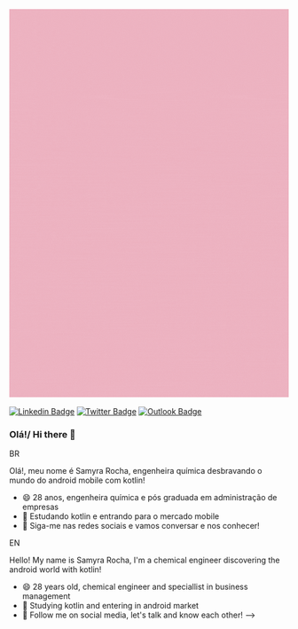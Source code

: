 <img src="SamyraGif.gif" width="700" height="700"/>

[![Linkedin Badge](https://img.shields.io/badge/-LinkedIn-blue?style=flat-square&logo=Linkedin&logoColor=white&link=https://www.linkedin.com/in/sandyara-peres-876313119/)](http://www.linkedin.com/in/samyra-rocha-634668b7)
[![Twitter Badge](https://img.shields.io/badge/-Twitter-1ca0f1?style=flat-square&labelColor=1ca0f1&logo=twitter&logoColor=white&link=https://twitter.com/lgdbittencourt)](https://twitter.com/semmyra)
[![Outlook Badge](https://img.shields.io/badge/Microsoft_Outlook-0078D4?style=flat-square&logo=microsoft-outlook&logoColor=white&link=mailto:samyra_srocha@hotmail.com)](mailto:samyra_srocha@hotmail.com)

### Olá!/ Hi there 👋

BR

Olá!, meu nome é Samyra Rocha, engenheira química desbravando o mundo do android mobile com kotlin!

- 😄 28 anos, engenheira química e pós graduada em administração de empresas
- 🌱 Estudando kotlin e entrando para o mercado mobile
- 💬 Siga-me nas redes sociais e vamos conversar e nos conhecer!

EN

Hello! My name is Samyra Rocha, I'm a chemical engineer discovering the android world with kotlin!

- 😄 28 years old, chemical engineer and speciallist in business management
- 🌱 Studying kotlin and entering in android market
- 💬 Follow me on social media, let's talk and know each other!
-->
